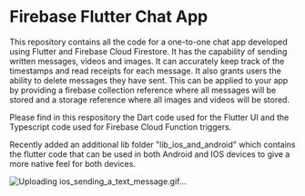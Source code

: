 # Firebase Flutter Chat App

This repository contains all the code for a one-to-one chat app developed using Flutter and Firebase Cloud Firestore. It has the capability of sending written messages, videos and images. It can accurately keep track of the timestamps and read receipts for each message. It also grants users the ability to delete messages they have sent. This can be applied to your app by providing a firebase collection reference where all messages will be stored and a storage reference where all images and videos will be stored.

Please find in this respository the Dart code used for the Flutter UI and the Typescript code used for Firebase Cloud Function triggers.


Recently added an additional lib folder "lib_ios_and_android" which contains the flutter code that can be used in both Android and IOS devices to give a more native feel for both devices.

![Uploading ios_sending_a_text_message.gif…]()
